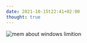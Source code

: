 ```yaml
---
date: 2021-10-15t22:41+02:00
thought: true
---
```


![mem about windows limition](/thoughts/1634330500/f938c755fc3bd836.jpg)
